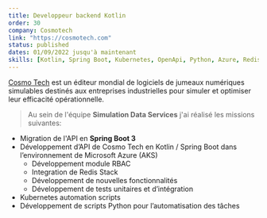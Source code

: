 ```yaml
---
title: Developpeur backend Kotlin
order: 30
company: Cosmotech
link: "https://cosmotech.com"
status: published
dates: 01/09/2022 jusqu'à maintenant
skills: [Kotlin, Spring Boot, Kubernetes, OpenApi, Python, Azure, Redis Stack, Shell, Github]
---
```


[Cosmo Tech](http://cosmotech.com) est un éditeur mondial de logiciels de jumeaux numériques simulables destinés aux entreprises industrielles pour simuler et optimiser leur efficacité opérationnelle.

> Au sein de l'équipe **Simulation Data Services** j'ai réalisé les missions suivantes:
- Migration de l'API en **Spring Boot 3**
- Développement d’API de Cosmo Tech en Kotlin / Spring Boot dans l’environnement de Microsoft Azure (AKS)
    * Développement module RBAC
    * Integration de Redis Stack
    * Développement de nouvelles fonctionnalités
    * Développement de tests unitaires et d’intégration
- Kubernetes automation scripts
- Développement de scripts Python pour l’automatisation des tâches